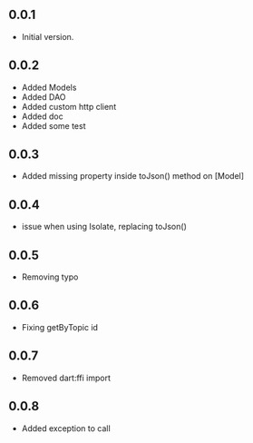 ## 0.0.1

- Initial version.

## 0.0.2

- Added Models
- Added DAO
- Added custom http client
- Added doc
- Added some test


## 0.0.3
- Added missing property inside toJson() method on [Model]

## 0.0.4
- issue when using Isolate, replacing toJson()

## 0.0.5
- Removing typo

## 0.0.6
- Fixing getByTopic id


## 0.0.7
- Removed dart:ffi import


## 0.0.8
- Added exception to call 